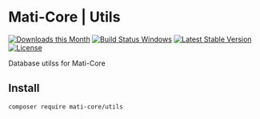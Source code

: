 # Mati-Core | Utils

[![Downloads this Month](https://img.shields.io/packagist/dm/mati-core/utils.svg)](https://packagist.org/packages/mati-core/utils)
[![Build Status Windows](https://ci.appveyor.com/api/projects/status/github/mati-core/utils?branch=main&svg=true)](https://packagist.org/packages/mati-core/utils)
[![Latest Stable Version](https://poser.pugx.org/mati-core/utils/v/stable)](https://github.com/mati-core/utils/releases)
[![License](https://img.shields.io/badge/license-MIT-yellow.svg)](https://github.com/mati-core/utils/blob/master/license.md)

Database utilss for Mati-Core

Install
-------

```bash
composer require mati-core/utils
```